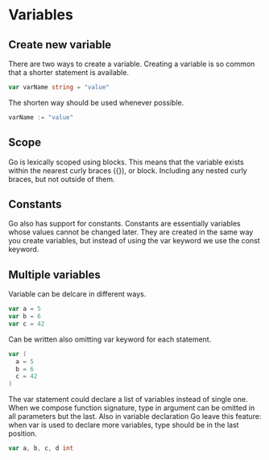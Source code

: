 # Variables

## Create new variable

There are two ways to create a variable. Creating a variable is so common that a shorter statement is available.

```go
var varName string = "value"
```

The shorten way should be used whenever possible.

```go
varName := "value"
```

## Scope

Go is lexically scoped using blocks. This means that the variable exists within the nearest curly braces ({}), or block. Including any nested curly braces, but not outside of them.

## Constants

Go also has support for constants. Constants are essentially variables whose values cannot be changed later. They are created in the same way you create variables, but instead of using the var keyword we use the const keyword.

## Multiple variables

Variable can be delcare in different ways.

```go
var a = 5
var b = 6
var c = 42
```

Can be written also omitting var keyword for each statement.

```go
var (
  a = 5
  b = 6
  c = 42
)
```

The var statement could declare a list of variables instead of single one. When we compose function signature, type in argument can be omitted in all parameters but the last. Also in variable declaration Go leave this feature: when var is used to declare more variables, type should be in the last position.

```go
var a, b, c, d int
```